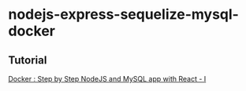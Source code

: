 # nodejs-express-sequelize-mysql-docker

Tutorial
---------

[Docker : Step by Step NodeJS and MySQL app with React - I](https://bogotobogo.com/DevOps/Docker/Step-by-Step-React-Node-MySQL-App.php) 
